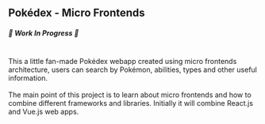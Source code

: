 ## Pokédex - Micro Frontends

##### 🚧 Work In Progress 🚧
<br />
This a little fan-made Pokédex webapp created using micro frontends architecture, users can search by Pokémon, abilities, types and other useful information.
<br /><br />
The main point of this project is to learn about micro frontends and how to combine different frameworks and libraries. Initially it will combine React.js and Vue.js web apps.
